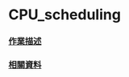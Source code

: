 CPU_scheduling
=========
### [作業描述](https://hackmd.io/@Cycatz/HyhStPHHj#Assignment-2-Scheduling-Policy-Demonstration-Program)
### [相關資料](https://www.notion.so/468ae3192c304dfea039f3776316b288#21089abf111845968cc338387874f1e0 "Notion筆記")
 
